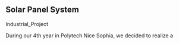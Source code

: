 ## <bold> Solar Panel System
Industrial_Project

During our 4th year in Polytech Nice Sophia, we decided to realize a 

